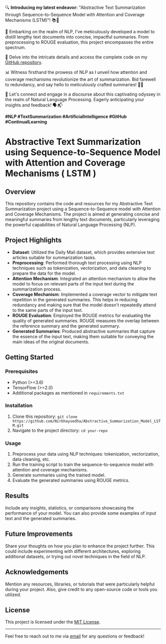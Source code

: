 
🔍 **Introducing my latest endeavor:** "Abstractive Text Summarization through Sequence-to-Sequence Model with Attention and Coverage Mechanisms (LSTM)"! 📚🚀

📌 Embarking on the realm of NLP, I've meticulously developed a model to distill lengthy text documents into concise, impactful summaries. From preprocessing to ROUGE evaluation, this project encompasses the entire spectrum.

🔗 Delve into the intricate details and access the complete code on my [GitHub repository](https://github.com/Nirbhaysedha/Abstractive_Summarization_Model_LSTM.git).

📊 Witness firsthand the prowess of NLP as I unveil how attention and coverage mechanisms revolutionize the art of summarization. Bid farewell to redundancy, and say hello to meticulously crafted summaries! 📝✨

🌟 Let's connect and engage in a discourse about this captivating odyssey in the realm of Natural Language Processing. Eagerly anticipating your insights and feedback! 🗣️📬

**#NLP #TextSummarization #ArtificialIntelligence #GitHub #ContinualLearning**




# Abstractive Text Summarization using Sequence-to-Sequence Model with Attention and Coverage Mechanisms ( LSTM )

## Overview

This repository contains the code and resources for my Abstractive Text Summarization project using a Sequence-to-Sequence model with Attention and Coverage Mechanisms. The project is aimed at generating concise and meaningful summaries from lengthy text documents, particularly leveraging the powerful capabilities of Natural Language Processing (NLP).

## Project Highlights

- **Dataset**: Utilized the Daily Mail dataset, which provides extensive text articles suitable for summarization tasks.
- **Preprocessing**: Performed thorough text processing using NLP techniques such as tokenization, vectorization, and data cleaning to prepare the data for the model.
- **Attention Mechanism**: Integrated an attention mechanism to allow the model to focus on relevant parts of the input text during the summarization process.
- **Coverage Mechanism**: Implemented a coverage vector to mitigate text repetition in the generated summaries. This helps in reducing redundancy and making sure that the model doesn't repeatedly attend to the same parts of the input text.
- **ROUGE Evaluation**: Employed the ROUGE metrics for evaluating the quality of generated summaries. ROUGE measures the overlap between the reference summary and the generated summary.
- **Generated Summaries**: Produced abstractive summaries that capture the essence of the input text, making them suitable for conveying the main ideas of the original documents.

## Getting Started

### Prerequisites

- Python (>=3.6)
- TensorFlow (>=2.0)
- Additional packages as mentioned in `requirements.txt`

### Installation

1. Clone this repository: `git clone https://github.com/Nirbhaysedha/Abstractive_Summarization_Model_LSTM.git`
2. Navigate to the project directory: `cd your-repo`

### Usage


1. Preprocess your data using NLP techniques: tokenization, vectorization, data cleaning, etc.
2. Run the training script to train the sequence-to-sequence model with attention and coverage mechanisms.
3. Generate summaries using the trained model.
4. Evaluate the generated summaries using ROUGE metrics.

## Results

Include any insights, statistics, or comparisons showcasing the performance of your model. You can also provide some examples of input text and the generated summaries.

## Future Improvements

Share your thoughts on how you plan to enhance the project further. This could include experimenting with different architectures, exploring additional datasets, or trying out novel techniques in the field of NLP.

## Acknowledgements

Mention any resources, libraries, or tutorials that were particularly helpful during your project. Also, give credit to any open-source code or tools you utilized.

## License

This project is licensed under the [MIT License](LICENSE).

---
Feel free to reach out to me via [email](Sedha9nirbhay@gmail.com) for any questions or feedback!
